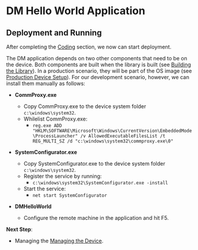 # DM Hello World Application
## Deployment and Running

After completing the [Coding](dm-hello-world-coding.md) section, we now can start deployment.

The DM application depends on two other components that need to be on the device. Both components are built when the library is built (see [Building the Library](building-the-library.md)).
In a production scenario, they will be part of the OS image (see [Production Device Setup](production-device-setup.md)). For our development scenario, however, we can install them manually as follows:

- **CommProxy.exe**
  - Copy CommProxy.exe to the device system folder `c:\windows\system32`.
  - Whilelist CommProxy.exe:
      - `reg.exe ADD "HKLM\SOFTWARE\Microsoft\Windows\CurrentVersion\EmbeddedMode\ProcessLauncher" /v AllowedExecutableFilesList /t REG_MULTI_SZ /d "c:\windows\system32\commproxy.exe\0"`

- **SystemConfigurator.exe**
  - Copy SystemConfigurator.exe to the device system folder `c:\windows\system32`.
  - Register the service by running:
      - `c:\windows\system32\SystemConfigurator.exe -install`
  - Start the service:
      - `net start SystemConfigurator`

- **DMHelloWorld**
  - Configure the remote machine in the application and hit F5.

**Next Step**:

- Managing the [Managing the Device](dm-hello-world-managing.md).
